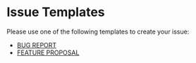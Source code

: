 # Issue Templates

Please use one of the following templates to create your issue:

- [BUG REPORT](https://github.com/AngleSharp/AngleSharp.Css/issues/new?template=bugs.md)
- [FEATURE PROPOSAL](https://github.com/AngleSharp/AngleSharp.Css/issues/new?template=features.md)
